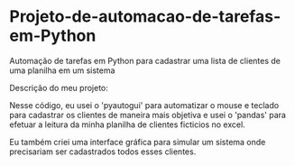 # Projeto-de-automacao-de-tarefas-em-Python
Automação de tarefas em Python para cadastrar uma lista de clientes de uma planilha em um sistema

Descrição do meu projeto:

Nesse código, eu usei o 'pyautogui' para automatizar o mouse e teclado para cadastrar os clientes de maneira mais objetiva e usei o 'pandas' para efetuar a leitura da minha planilha de clientes ficticios no excel.

Eu também criei uma interface gráfica para simular um sistema onde precisariam ser cadastrados todos esses clientes.

